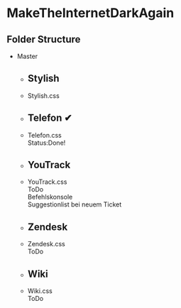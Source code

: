 # MakeTheInternetDarkAgain

## Folder Structure

* Master
  * ## Stylish
   * Stylish.css
  * ## Telefon ✔
   * Telefon.css  
     Status:Done!
  * ## YouTrack
   * YouTrack.css  
     ToDo  
     Befehlskonsole  
     Suggestionlist bei neuem Ticket
  * ## Zendesk
   * Zendesk.css  
     ToDo  
  * ## Wiki
   * Wiki.css  
     ToDo  

